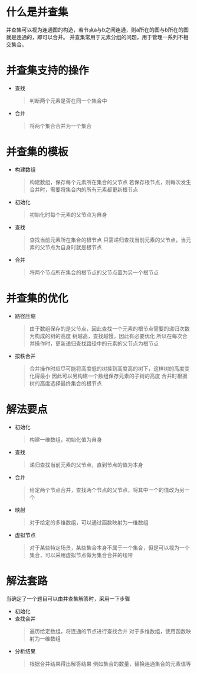 # 什么是并查集
并查集可以视为连通图的构造，若节点a与b之间连通，则a所在的图与b所在的图就是连通的，即可以合并。
并查集常用于元素分组的问题，用于管理一系列不相交集合。

# 并查集支持的操作
- 查找
    > 判断两个元素是否在同一个集合中
- 合并
    > 将两个集合合并为一个集合
    
# 并查集的模板
- 构建数组
    > 构建数组，保存每个元素所在集合的父节点 
    > 若保存根节点，则每次发生合并时，需要将集合内的所有元素都更新根节点
- 初始化
    > 初始化时每个元素的父节点为自身
- 查找
    > 查找当前元素所在集合的根节点
    > 只需递归查找当前元素的父节点，当元素的父节点为自身时就是根节点
- 合并
    > 将两个节点所在集合的根节点的父节点置为另一个根节点
    
# 并查集的优化
- 路径压缩
    > 由于数组保存的是父节点，因此查找一个元素的根节点需要的递归次数为构成的树的高度
    > 树越高，查找越慢，因此有必要优化
    > 所以在每次合并操作时，更新递归查找路径中的元素的父节点为根节点
- 按秩合并
    > 合并操作时应尽可能将高度低的树挂到高度高的树下，这样树的高度变化得最小
    > 因此可以另构建一个数组保存元素的子树的高度
    > 合并时根据树的高度选择最终集合的根节点    

# 解法要点
- 初始化
    > 构建一维数组，初始化值为自身
- 查找
    > 递归查找当前元素的父节点，直到节点的值为本身
- 合并
    > 给定两个节点合并，查找两个节点的父节点，将其中一个的值改为另一个
- 映射
    > 对于给定的多维数组，可以通过函数映射为一维数组
- 虚拟节点
    > 对于某些特定场景，某些集合本身不属于一个集合，但是可以视为一个集合，可以采用虚拟节点做为集合合并的纽带

# 解法套路
当确定了一个题目可以由并查集解答时，采用一下步骤
- 初始化
- 查找合并
    > 遍历给定数组，将连通的节点进行查找合并
    > 对于多维数组，使用函数映射为一维数组
- 分析结果
    > 根据合并结果得出解答结果
    > 例如集合的数量，替换连通集合的元素值等